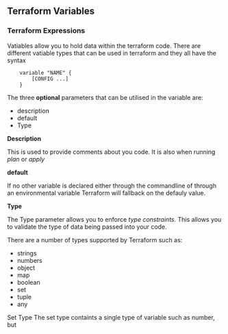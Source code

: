 ## Terraform Variables

### Terraform Expressions
Vatiables allow you to hold data within the terraform code.
There are different vatiable types that can be used in terraform and they all have the syntax
```
    variable "NAME" {
        [CONFIG ...]
    }
```
The three __optional__ parameters that can be utilised in the variable are:
* description
* default
* Type

__Description__

This is used to provide comments about you code. It is also when running *plan* or *apply*

__default__

If no other variable is declared either through the commandline of through an environmental variable Terraform will fallback on the defauly value.

__Type__

The Type parameter allows you to enforce *type constraints*. This allows you to validate the type of data being passed into your code.

There are a number of types supported by Terraform such as:
* strings
* numbers
* object
* map
* boolean
* set
* tuple
* any

Set Type
The set type containts a single type of variable such as number, but 


